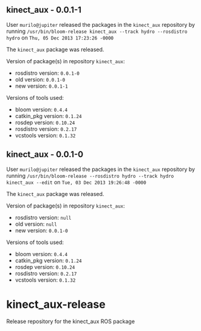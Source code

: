 ## kinect_aux - 0.0.1-1

User `murilo@jupiter` released the packages in the `kinect_aux` repository by running `/usr/bin/bloom-release kinect_aux --track hydro --rosdistro hydro` on `Thu, 05 Dec 2013 17:23:26 -0000`

The `kinect_aux` package was released.

Version of package(s) in repository `kinect_aux`:
- rosdistro version: `0.0.1-0`
- old version: `0.0.1-0`
- new version: `0.0.1-1`

Versions of tools used:
- bloom version: `0.4.4`
- catkin_pkg version: `0.1.24`
- rosdep version: `0.10.24`
- rosdistro version: `0.2.17`
- vcstools version: `0.1.32`


## kinect_aux - 0.0.1-0

User `murilo@jupiter` released the packages in the `kinect_aux` repository by running `/usr/bin/bloom-release --rosdistro hydro --track hydro kinect_aux --edit` on `Tue, 03 Dec 2013 19:26:48 -0000`

The `kinect_aux` package was released.

Version of package(s) in repository `kinect_aux`:
- rosdistro version: `null`
- old version: `null`
- new version: `0.0.1-0`

Versions of tools used:
- bloom version: `0.4.4`
- catkin_pkg version: `0.1.24`
- rosdep version: `0.10.24`
- rosdistro version: `0.2.17`
- vcstools version: `0.1.32`


kinect_aux-release
==================

Release repository for the kinect_aux ROS package
